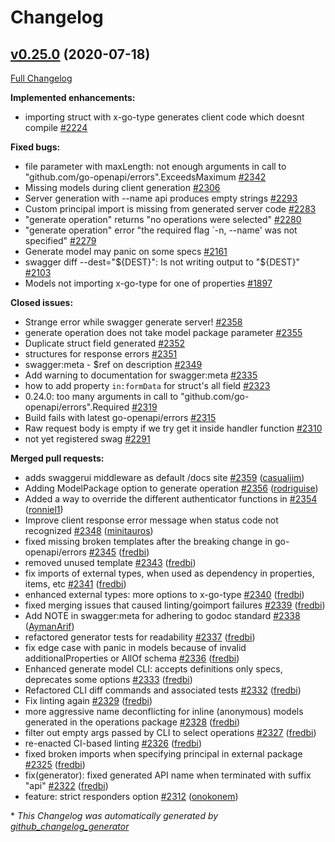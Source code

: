 # Changelog

## [v0.25.0](https://github.com/istforks/go-swagger/tree/v0.25.0) (2020-07-18)

[Full Changelog](https://github.com/istforks/go-swagger/compare/v0.24.0...v0.25.0)

**Implemented enhancements:**

- importing struct with x-go-type generates client code which doesnt compile [\#2224](https://github.com/istforks/go-swagger/issues/2224)

**Fixed bugs:**

- file parameter with maxLength: not enough arguments in call to "github.com/go-openapi/errors".ExceedsMaximum [\#2342](https://github.com/istforks/go-swagger/issues/2342)
- Missing models during client generation [\#2306](https://github.com/istforks/go-swagger/issues/2306)
- Server generation with --name api produces empty strings [\#2293](https://github.com/istforks/go-swagger/issues/2293)
- Custom principal import is missing from generated server code [\#2283](https://github.com/istforks/go-swagger/issues/2283)
- "generate operation" returns "no operations were selected" [\#2280](https://github.com/istforks/go-swagger/issues/2280)
- "generate operation" error "the required flag `-n, --name' was not specified" [\#2279](https://github.com/istforks/go-swagger/issues/2279)
- Generate model may panic on some specs [\#2161](https://github.com/istforks/go-swagger/issues/2161)
- swagger diff --dest="${DEST}": Is not writing output to "${DEST}" [\#2103](https://github.com/istforks/go-swagger/issues/2103)
- Models not importing x-go-type for one of properties [\#1897](https://github.com/istforks/go-swagger/issues/1897)

**Closed issues:**

- Strange error while swagger generate server! [\#2358](https://github.com/istforks/go-swagger/issues/2358)
- generate operation does not take model package parameter [\#2355](https://github.com/istforks/go-swagger/issues/2355)
- Duplicate struct field generated [\#2352](https://github.com/istforks/go-swagger/issues/2352)
- structures for response errors [\#2351](https://github.com/istforks/go-swagger/issues/2351)
- swagger:meta - $ref on description [\#2349](https://github.com/istforks/go-swagger/issues/2349)
- Add warning to documentation for swagger:meta [\#2335](https://github.com/istforks/go-swagger/issues/2335)
- how to add property `in:formData` for struct's all field [\#2323](https://github.com/istforks/go-swagger/issues/2323)
- 0.24.0: too many arguments in call to "github.com/go-openapi/errors".Required [\#2319](https://github.com/istforks/go-swagger/issues/2319)
- Build fails with latest go-openapi/errors [\#2315](https://github.com/istforks/go-swagger/issues/2315)
- Raw request body is empty if we try get it inside handler function [\#2310](https://github.com/istforks/go-swagger/issues/2310)
- not yet registered swag [\#2291](https://github.com/istforks/go-swagger/issues/2291)

**Merged pull requests:**

- adds swaggerui middleware as default /docs site [\#2359](https://github.com/istforks/go-swagger/pull/2359) ([casualjim](https://github.com/casualjim))
- Adding ModelPackage option to generate operation [\#2356](https://github.com/istforks/go-swagger/pull/2356) ([rodriguise](https://github.com/rodriguise))
- Added a way to override the different authenticator functions in [\#2354](https://github.com/istforks/go-swagger/pull/2354) ([ronniel1](https://github.com/ronniel1))
- Improve client response error message when status code not recognized [\#2348](https://github.com/istforks/go-swagger/pull/2348) ([minitauros](https://github.com/minitauros))
- fixed missing broken templates after the breaking change in go-openapi/errors [\#2345](https://github.com/istforks/go-swagger/pull/2345) ([fredbi](https://github.com/fredbi))
- removed unused template [\#2343](https://github.com/istforks/go-swagger/pull/2343) ([fredbi](https://github.com/fredbi))
- fix imports of external types, when used as dependency in properties, items, etc [\#2341](https://github.com/istforks/go-swagger/pull/2341) ([fredbi](https://github.com/fredbi))
- enhanced external types: more options to x-go-type [\#2340](https://github.com/istforks/go-swagger/pull/2340) ([fredbi](https://github.com/fredbi))
- fixed merging issues that caused linting/goimport failures [\#2339](https://github.com/istforks/go-swagger/pull/2339) ([fredbi](https://github.com/fredbi))
- Add NOTE in swagger:meta for adhering to godoc standard [\#2338](https://github.com/istforks/go-swagger/pull/2338) ([AymanArif](https://github.com/AymanArif))
- refactored generator tests for readability [\#2337](https://github.com/istforks/go-swagger/pull/2337) ([fredbi](https://github.com/fredbi))
- fix edge case with panic in models because of invalid additionalProperties or AllOf schema [\#2336](https://github.com/istforks/go-swagger/pull/2336) ([fredbi](https://github.com/fredbi))
- Enhanced generate model CLI: accepts definitions only specs, deprecates some options [\#2333](https://github.com/istforks/go-swagger/pull/2333) ([fredbi](https://github.com/fredbi))
- Refactored CLI diff commands and associated tests [\#2332](https://github.com/istforks/go-swagger/pull/2332) ([fredbi](https://github.com/fredbi))
- Fix linting again [\#2329](https://github.com/istforks/go-swagger/pull/2329) ([fredbi](https://github.com/fredbi))
- more aggressive name deconflicting for inline \(anonymous\) models generated in the operations package [\#2328](https://github.com/istforks/go-swagger/pull/2328) ([fredbi](https://github.com/fredbi))
- filter out empty args passed by CLI to select operations [\#2327](https://github.com/istforks/go-swagger/pull/2327) ([fredbi](https://github.com/fredbi))
- re-enacted CI-based linting [\#2326](https://github.com/istforks/go-swagger/pull/2326) ([fredbi](https://github.com/fredbi))
- fixed broken imports when specifying principal in external package [\#2325](https://github.com/istforks/go-swagger/pull/2325) ([fredbi](https://github.com/fredbi))
- fix\(generator\): fixed generated API name when terminated with suffix "api" [\#2322](https://github.com/istforks/go-swagger/pull/2322) ([fredbi](https://github.com/fredbi))
- feature: strict responders option [\#2312](https://github.com/istforks/go-swagger/pull/2312) ([onokonem](https://github.com/onokonem))



\* *This Changelog was automatically generated by [github_changelog_generator](https://github.com/github-changelog-generator/github-changelog-generator)*
